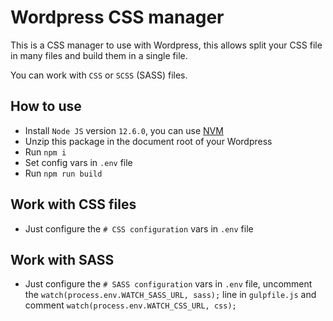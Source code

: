 # Wordpress CSS manager

This is a CSS manager to use with Wordpress, this allows split your CSS file in many files and build them in a single file.

You can work with `CSS` or `SCSS` (SASS) files.

## How to use
- Install `Node JS` version `12.6.0`, you can use [NVM](https://github.com/nvm-sh/nvm)
- Unzip this package in the document root of your Wordpress
- Run `npm i`
- Set config vars in `.env` file
- Run `npm run build`

## Work with CSS files
- Just configure the `# CSS configuration` vars in `.env` file

## Work with SASS
- Just configure the `# SASS configuration` vars in `.env` file, uncomment the `watch(process.env.WATCH_SASS_URL, sass);` line in `gulpfile.js` and comment `watch(process.env.WATCH_CSS_URL, css);`
